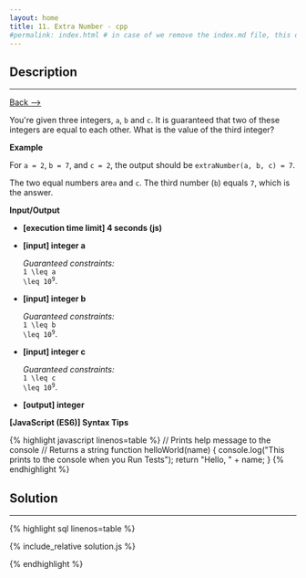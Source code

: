 ```yaml
---
layout: home
title: 11. Extra Number - cpp
#permalink: index.html # in case of we remove the index.md file, this doc will be the index page
---
```


<div class="row">
<div class="columnStmt" markdown="1">

## Description
------

[Back --> ](../README.md) 

You're given three integers, <code>a</code>, <code>b</code> and <code>c</code>. It is guaranteed that two of these integers are equal to each other. What is the value of the third integer?


**Example**

For <code>a = 2</code>, <code>b = 7</code>, and <code>c = 2</code>, the output should be
<code>extraNumber(a, b, c) = 7</code>.

The two equal numbers are<code>a</code> and <code>c</code>. The third number (<code>b</code>) equals <code>7</code>, which is the answer.


**Input/Output**

* **[execution time limit] 4 seconds (js)**

* **[input] integer a**

    _Guaranteed constraints:_<br>
    <code type='math/tex'>1 \leq a \leq 10<sup>9</sup></code>.

* **[input] integer b**

    _Guaranteed constraints:_<br>
    <code type='math/tex'>1 \leq b \leq 10<sup>9</sup></code>.

* **[input] integer c**

    _Guaranteed constraints:_<br>
    <code type='math/tex'>1 \leq c \leq 10<sup>9</sup></code>.

* **[output] integer**

**[JavaScript (ES6)] Syntax Tips**

{% highlight javascript linenos=table %}
// Prints help message to the console
// Returns a string
function helloWorld(name) {
    console.log("This prints to the console when you Run Tests");
    return "Hello, " + name;
}
{% endhighlight %}

</div>
<div class="columnSol" markdown="1">

## Solution
------

{% highlight sql linenos=table %}

{% include_relative solution.js %}

{% endhighlight %}

</div>
</div>
